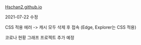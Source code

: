 [Hschan2.github.io](https://hschan2.github.io/)

2021-07-22 수정

CSS 적용 에러 -> 캐시 모두 삭제 후 접속 (Edge, Explorer는 CSS 적용)

코로나 현황 그래프 프로젝트 추가 예정
